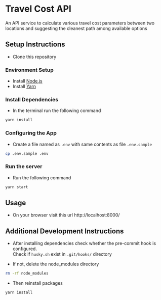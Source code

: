 # Travel Cost API

An API service to calculate various travel cost parameters between two locations and suggesting the cleanest path among available options

## Setup Instructions

- Clone this repository

### Environment Setup

- Install [Node.js](https://nodejs.dev/learn/how-to-install-nodejs)
- Install [Yarn](https://classic.yarnpkg.com/en/docs/install)

### Install Dependencies

- In the terminal run the following command

```sh
yarn install
```

### Configuring the App

- Create a file named as `.env` with same contents as file `.env.sample`

```sh
cp .env.sample .env
```

### Run the server

- Run the following command

```sh
yarn start
```

## Usage

- On your browser visit this url http://localhost:8000/

## Additional Development Instructions

- After installing dependencies check whether the pre-commit hook is configured.  
  Check if `husky.sh` exist in `.git/hooks/` directory

- If not, delete the node_modules directory

```sh
rm -rf node_modules
```

- Then reinstall packages

```sh
yarn install
```
